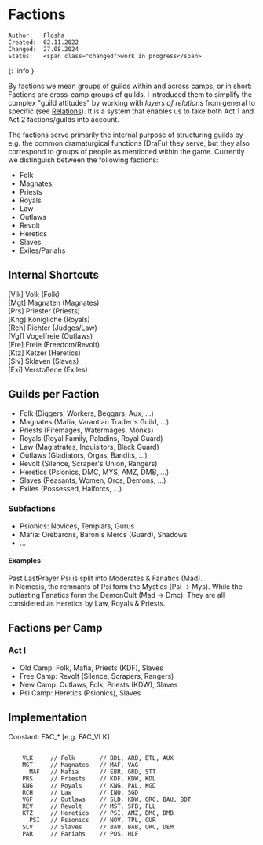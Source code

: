 # Factions

```
Author:   Flosha  
Created:  02.11.2022   
Changed:  27.08.2024  
Status:   <span class="changed">work in progress</span>  
```
{: .info }

By factions we mean groups of guilds within and across camps; or in short: Factions are cross-camp groups of guilds. I introduced them to simplify the complex "guild attitudes" by working with _layers of relations_ from general to specific (see [Relations]()). It is a system that enables us to take both Act 1 and Act 2 factions/guilds into account. 

The factions serve primarily the internal purpose of structuring guilds by e.g. the common dramaturgical functions (DraFu) they serve, but they also correspond to groups of people as mentioned within the game.
Currently we distinguish between the following factions:

* Folk
* Magnates
* Priests
* Royals
* Law 
* Outlaws
* Revolt
* Heretics
* Slaves
* Exiles/Pariahs


## Internal Shortcuts

[Vlk] Volk (Folk)  
[Mgt] Magnaten (Magnates)  
[Prs] Priester (Priests)  
[Kng] Königliche (Royals)  
[Rch] Richter (Judges/Law)   
[Vgf] Vogelfreie (Outlaws)  
[Fre] Freie (Freedom/Revolt)  
[Ktz] Ketzer (Heretics)  
[Slv] Sklaven (Slaves)  
[Exi] Verstoßene (Exiles)  


## Guilds per Faction

* Folk (Diggers, Workers, Beggars, Aux, ...)
* Magnates (Mafia, Varantian Trader's Guild, ...)
* Priests (Firemages, Watermages, Monks)
* Royals (Royal Family, Paladins, Royal Guard)
* Law (Magistrates, Inquisitors, Black Guard)
* Outlaws (Gladiators, Orgas, Bandits, ...)
* Revolt (Silence, Scraper's Union, Rangers)
* Heretics (Psionics, DMC, MYS, AMZ, DMB, ...)
* Slaves (Peasants, Women, Orcs, Demons, ...)
* Exiles (Possessed, Halforcs, ...)


### Subfactions

* Psionics: Novices, Templars, Gurus 
* Mafia: Orebarons, Baron's Mercs (Guard), Shadows
* ... 


#### Examples

Past LastPrayer Psi is split into Moderates & Fanatics (Mad).  
In Nemesis, the remnants of Psi form the Mystics (Psi → Mys).
While the outlasting Fanatics form the DemonCult (Mad → Dmc).
They are all considered as Heretics by Law, Royals & Priests.


## Factions per Camp

### Act I
* Old Camp: Folk, Mafia, Priests (KDF), Slaves
* Free Camp: Revolt (Silence, Scrapers, Rangers)
* New Camp: Outlaws, Folk, Priests (KDW), Slaves
* Psi Camp: Heretics (Psionics), Slaves


## Implementation

Constant: FAC_* [e.g. FAC_VLK] 

```
    
    VLK     // Folk       // BDL, ARB, BTL, AUX
    MGT     // Magnates   // MAF, VAG
      MAF   // Mafia      // EBR, GRD, STT
    PRS     // Priests    // KDF, KDW, KDL
    KNG     // Royals     // KNG, PAL, KGD
    RCH     // Law        // INQ, SGD
    VGF     // Outlaws    // SLD, KDW, ORG, BAU, BDT
    REV     // Revolt     // MST, SFB, FLL
    KTZ     // Heretics   // PSI, AMZ, DMC, DMB
      PSI   // Psionics   // NOV, TPL, GUR
    SLV     // Slaves     // BAU, BAB, ORC, DEM
    PAR     // Pariahs    // POS, HLF

```
